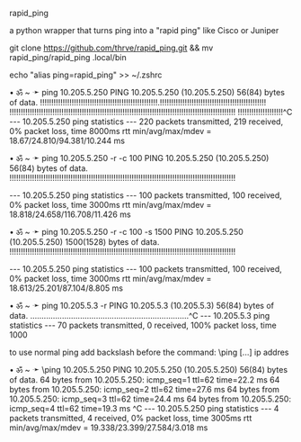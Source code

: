 rapid_ping

a python wrapper that turns ping into a "rapid ping" like Cisco or Juniper

git clone https://github.com/thrve/rapid_ping.git && mv rapid_ping/rapid_ping .local/bin

echo "alias ping=rapid_ping" >> ~/.zshrc

• ॐ  ~ ➛ ping 10.205.5.250
PING 10.205.5.250 (10.205.5.250) 56(84) bytes of data.
!!!!!!!!!!!!!!!!!!!!!!!!!!!!!!!!!!!!!!!!!!!!!!!!!!!!.!!!!!!!!!!!!!!!!!!!!!!!!!!!!!!!!!!!!!!!!!!!!!!!
!!!!!!!!!!!!!!!!!!!!!!!!!!!!!!!!!!!!!!!!!!!!!!!!!!!!!!!!!!!!!!!!!!!!!!!!!!!!!!!!!!!!!!!!!!!!!!!!!!!!
!!!!!!!!!!!!!!!!!!!!^C
--- 10.205.5.250 ping statistics ---
220 packets transmitted, 219 received, 0% packet loss, time 8000ms
rtt min/avg/max/mdev = 18.67/24.810/94.381/10.244 ms

• ॐ  ~ ➛ ping 10.205.5.250 -r -c 100
PING 10.205.5.250 (10.205.5.250) 56(84) bytes of data.
!!!!!!!!!!!!!!!!!!!!!!!!!!!!!!!!!!!!!!!!!!!!!!!!!!!!!!!!!!!!!!!!!!!!!!!!!!!!!!!!!!!!!!!!!!!!!!!!!!!!

--- 10.205.5.250 ping statistics ---
100 packets transmitted, 100 received, 0% packet loss, time 3000ms
rtt min/avg/max/mdev = 18.818/24.658/116.708/11.426 ms

• ॐ  ~ ➛ ping 10.205.5.250 -r -c 100 -s 1500
PING 10.205.5.250 (10.205.5.250) 1500(1528) bytes of data.
!!!!!!!!!!!!!!!!!!!!!!!!!!!!!!!!!!!!!!!!!!!!!!!!!!!!!!!!!!!!!!!!!!!!!!!!!!!!!!!!!!!!!!!!!!!!!!!!!!!!

--- 10.205.5.250 ping statistics ---
100 packets transmitted, 100 received, 0% packet loss, time 3000ms
rtt min/avg/max/mdev = 18.613/25.201/87.104/8.805 ms

• ॐ  ~ ➛ ping 10.205.5.3 -r
PING 10.205.5.3 (10.205.5.3) 56(84) bytes of data.
......................................................................^C
--- 10.205.5.3 ping statistics ---
70 packets transmitted, 0 received, 100% packet loss, time 1000

to use normal ping add backslash before the command: \ping [...] ip addres

• ॐ  ~ ➛ \ping 10.205.5.250
PING 10.205.5.250 (10.205.5.250) 56(84) bytes of data.
64 bytes from 10.205.5.250: icmp_seq=1 ttl=62 time=22.2 ms
64 bytes from 10.205.5.250: icmp_seq=2 ttl=62 time=27.6 ms
64 bytes from 10.205.5.250: icmp_seq=3 ttl=62 time=24.4 ms
64 bytes from 10.205.5.250: icmp_seq=4 ttl=62 time=19.3 ms
^C
--- 10.205.5.250 ping statistics ---
4 packets transmitted, 4 received, 0% packet loss, time 3005ms
rtt min/avg/max/mdev = 19.338/23.399/27.584/3.018 ms

